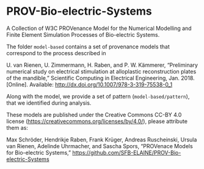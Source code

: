 # PROV-Bio-electric-Systems

A Collection of W3C PROVenance Model for the Numerical Modelling and Finite Element Simulation Processes of Bio-electric Systems.

The folder `model-based` contains a set of provenance models that correspond to the process described in

U. van Rienen, U. Zimmermann, H. Raben, and P. W. Kämmerer, “Preliminary numerical study on electrical stimulation at alloplastic reconstruction plates of the mandible,” Scientific Computing in Electrical Engineering, Jan. 2018. [Online]. Available: http://dx.doi.org/10.1007/978-3-319-75538-0_1

Along with the model, we provide a set of pattern (`model-based/pattern`), that we identified during analysis.

These models are published under the Creative Commons CC-BY 4.0 license (https://creativecommons.org/licenses/by/4.0/), please attribute them as:

Max Schröder, Hendrikje Raben, Frank Krüger, Andreas Ruscheinski, Ursula van Rienen, Adelinde Uhrmacher, and Sascha Spors, “PROVenace Models for Bio-electric Systems,” https://github.com/SFB-ELAINE/PROV-Bio-electric-Systems
